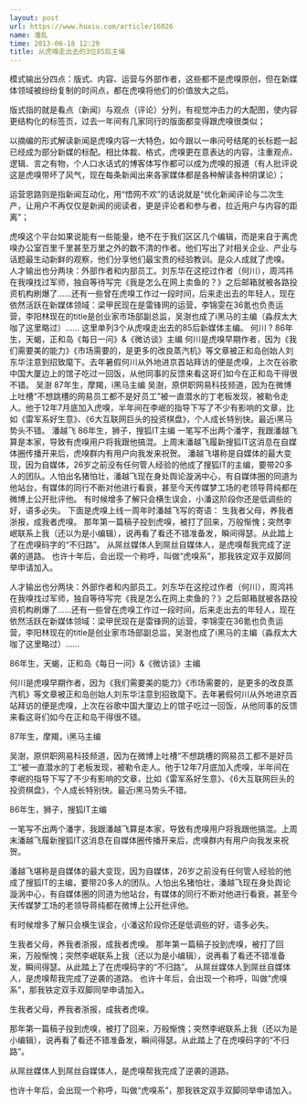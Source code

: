 ```yaml
---
layout: post
url: https://www.huxiu.com/article/16026
name: 潘乱
time: 2013-06-18 12:29
title: 从虎嗅走出去的3位85后主编
---
```

模式输出分四点：版式、内容、运营与外部作者，这些都不是虎嗅原创，但在新媒体领域被纷纷复制的时间点，都在虎嗅将他们的价值放大之后。

版式指的就是看点（新闻）与观点（评论）分列，有视觉冲击力的大配图，使内容更结构化的标签页，过去一年间有几家同行的版面都变得跟虎嗅很类似；

以摘编的形式解读新闻是虎嗅内容一大特色，如今跟以一串问号结尾的长标题一起已经成为部分新媒的标配。相比体裁、格式，虎嗅更在意表达的内容，注重观点、逻辑、言之有物，个人口水话式的博客体写作都可以成为虎嗅的报道（有人批评说这是虎嗅带坏了风气，现在每条新闻出来各家媒体都是各种解读各种阴谋论）；

运营思路则是指新闻互动化，用“悟网不欢”的话说就是“优化新闻评论与二次生产，让用户不再仅仅是新闻的阅读者，更是评论者和参与者，拉近用户与内容的距离”；

虎嗅这个平台如果说能有一些能量，绝不在于我们区区几个编辑，而是来自于离虎嗅办公室百里千里甚至万里之外的数不清的作者。他们写出了对相关企业、产业与话题最生动新鲜的观察，他们分享他们最宝贵的经验教训。是众人成就了虎嗅。 人才输出也分两块：外部作者和内部员工。刘东华在这挖过作者（何川），周鸿祎在我嗅找过军师，独自等待写完《我是怎么在网上卖鱼的？》之后邮箱就被各路投资机构刷爆了……还有一些曾在虎嗅工作过一段时间，后来走出去的年轻人，现在依然活跃在新媒体领域：梁甲民现在是雷锋网的运营，李锦雯在36氪也负责运营，李阳林现在的title是创业家市场部副总监，吴澍也成了i黑马的主编（淼叔太大咖了这里略过）…… 这里单列3个从虎嗅走出去的85后新媒体主编。 何川 ? 86年生，天蝎，正和岛《每日一问》&《微访谈》主编 何川是虎嗅早期作者，因为《我们需要美的能力》《市场需要的，是更多的改良蒸汽机》等文章被正和岛创始人刘东华注意到招致麾下。去年暑假何川从外地进京首站拜访的便是虎嗅，上次在谷歌中国大厦边上的馆子吃过一回饭，从他同事的反馈来看这哥们如今在正和岛干得很不错。 吴澍 87年生，摩羯，i黑马主编 吴澍，原供职网易科技频道，因为在微博上吐槽“不想跳槽的网易员工都不是好员工”被一直潜水的丁老板发现，被勒令走人。他于12年7月底加入虎嗅，半年间在李岷的指导下写了不少有影响的文章，比如《雷军系好生意》、《6大互联网巨头的投资棋盘》，个人成长特别快。最近i黑马势头不错。 潘越飞 86年生，狮子，搜狐IT主编 一笔写不出两个潘字，我跟潘越飞算是本家，导致有虎嗅用户将我跟他搞混。上周末潘越飞履新搜狐IT这消息在自媒体圈传播开来后，虎嗅群内有用户向我发来祝贺。 潘越飞堪称是自媒体的最大变现，因为自媒体，26岁之前没有任何管人经验的他成了搜狐IT的主编，要带20多人的团队。人怕出名猪怕壮，潘越飞现在身处舆论漩涡中心，有自媒体圈的同道为他站台，有媒体的同行不断对他进行看衰，甚至今天传媒梦工场的老领导蒋纯都在微博上公开批评他。 有时候增多了解只会横生误会，小潘这阶段你还是低调些的好，语多必失。 下面是虎嗅上线一周年时潘越飞写的寄语： 生我者父母，养我者浙报，成我者虎嗅。 那年第一篇稿子投到虎嗅，被打了回来，万般惭愧；突然李岷联系上我（还以为是小编辑），说再看了看还不错准备发，瞬间得瑟。从此踏上了在虎嗅码字的“不归路”。 从屌丝媒体人到屌丝自媒体人，是虎嗅帮我完成了逆袭的道路。 也许十年后，会出现一个称呼，叫做“虎嗅系”，那我铁定双手双脚同举申请加入。

人才输出也分两块：外部作者和内部员工。刘东华在这挖过作者（何川），周鸿祎在我嗅找过军师，独自等待写完《我是怎么在网上卖鱼的？》之后邮箱就被各路投资机构刷爆了……还有一些曾在虎嗅工作过一段时间，后来走出去的年轻人，现在依然活跃在新媒体领域：梁甲民现在是雷锋网的运营，李锦雯在36氪也负责运营，李阳林现在的title是创业家市场部副总监，吴澍也成了i黑马的主编（淼叔太大咖了这里略过）……

86年生，天蝎，正和岛《每日一问》&《微访谈》主编

何川是虎嗅早期作者，因为《我们需要美的能力》《市场需要的，是更多的改良蒸汽机》等文章被正和岛创始人刘东华注意到招致麾下。去年暑假何川从外地进京首站拜访的便是虎嗅，上次在谷歌中国大厦边上的馆子吃过一回饭，从他同事的反馈来看这哥们如今在正和岛干得很不错。

87年生，摩羯，i黑马主编

吴澍，原供职网易科技频道，因为在微博上吐槽“不想跳槽的网易员工都不是好员工”被一直潜水的丁老板发现，被勒令走人。他于12年7月底加入虎嗅，半年间在李岷的指导下写了不少有影响的文章，比如《雷军系好生意》、《6大互联网巨头的投资棋盘》，个人成长特别快。最近i黑马势头不错。

86年生，狮子，搜狐IT主编

一笔写不出两个潘字，我跟潘越飞算是本家，导致有虎嗅用户将我跟他搞混。上周末潘越飞履新搜狐IT这消息在自媒体圈传播开来后，虎嗅群内有用户向我发来祝贺。

潘越飞堪称是自媒体的最大变现，因为自媒体，26岁之前没有任何管人经验的他成了搜狐IT的主编，要带20多人的团队。人怕出名猪怕壮，潘越飞现在身处舆论漩涡中心，有自媒体圈的同道为他站台，有媒体的同行不断对他进行看衰，甚至今天传媒梦工场的老领导蒋纯都在微博上公开批评他。

有时候增多了解只会横生误会，小潘这阶段你还是低调些的好，语多必失。

生我者父母，养我者浙报，成我者虎嗅。 那年第一篇稿子投到虎嗅，被打了回来，万般惭愧；突然李岷联系上我（还以为是小编辑），说再看了看还不错准备发，瞬间得瑟。从此踏上了在虎嗅码字的“不归路”。 从屌丝媒体人到屌丝自媒体人，是虎嗅帮我完成了逆袭的道路。 也许十年后，会出现一个称呼，叫做“虎嗅系”，那我铁定双手双脚同举申请加入。

生我者父母，养我者浙报，成我者虎嗅。

那年第一篇稿子投到虎嗅，被打了回来，万般惭愧；突然李岷联系上我（还以为是小编辑），说再看了看还不错准备发，瞬间得瑟。从此踏上了在虎嗅码字的“不归路”。

从屌丝媒体人到屌丝自媒体人，是虎嗅帮我完成了逆袭的道路。

也许十年后，会出现一个称呼，叫做“虎嗅系”，那我铁定双手双脚同举申请加入。

